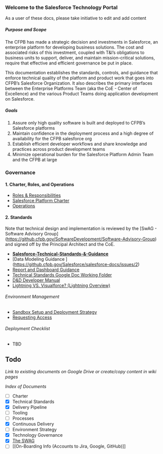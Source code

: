 ### Welcome to the Salesforce Technology Portal

As a user of these docs, please take initiative to edit and add content

##### Purpose and Scope

The CFPB has made a strategic decision and investments in Salesforce,
an enterprise platform for developing business solutions.
The cost and associated risks of this investment,
coupled with T&I’s obligations to business units to support, deliver, and maintain mission-critical solutions,
require that effective and efficient governance be put in place.

This documentation establishes the standards, controls, and guidance
that enforce technical quality of the platform and product work that goes into CFPB’s Salesforce Organization.
It also describes the primary interfaces between the Enterprise Platforms Team (aka the CoE - Center of Excellence)
and the various Product Teams doing application development on Salesforce.

##### Goals

1. Assure only high quality software is built and deployed to CFPB’s Salesforce platforms
1. Maintain confidence in the deployment process and a high degree of availability for the CFPB salesforce org
1. Establish efficient developer workflows and share knowledge and practices across product development teams
1. Minimize operational burden for the Salesforce Platform Admin Team and the CFPB at large


### Governance

#### 1. Charter, Roles, and Operations
- [Roles & Responsibilities](roles-&-responsibilities.md)
- [Salesforce Platform Charter](mission-vision.md)
- [Operations](operations.md)


#### 2. Standards

Note that technical design and implementation is reviewed by the [SwAG - Software Advisory Group] (https://github.cfpb.gov/SoftwareDevelopment/Software-Advisory-Group) and signed off by the Principal Architect and the CoE.

* **[Salesforce-Technical-Standards-&-Guidance](Salesforce-Technical-Standards-&-Guidance.md)**
* [Data Modeling Guidance ] (https://github.cfpb.gov/Salesforce/salesforce-docs/issues/2)
* [Report and Dashboard Guidance](https://github.cfpb.gov/Salesforce/salesforce-docs/issues/1)
* [Technical Standards Google Doc Working Folder](https://drive.google.com/drive/u/1/folders/0B4d0xP3buN8qaFN2Mk5sNExrQnM)
* [D&D Developer Manual](https://github.cfpb.gov/pages/CFPB/dev-manual/index.html)
* [Lightning VS. Visualforce? (Lightning Overview)](https://github.cfpb.gov/Salesforce/salesforce-docs/wiki/Lightning-VS.-Visualforce-(Lightning-Overview))


###### Environment Management
 * [Sandbox Setup and Deployment Strategy](How-to-set-up-a-dev-sandbox.md) 
 * [Requesting Access](Grant-User-Access-to-Sandbox.md)


###### Deployment Checklist 
- TBD


## Todo

*Link to existing documents on Google Drive or create/copy content in wiki pages*

*Index of Documents*

- [ ] Charter
- [x] Technical Standards
- [x] Delivery Pipeline
- [ ] Tooling
- [ ] Processes
- [x] Continuous Delivery
- [ ] Environment Strategy
- [x] Technology Governance
- [x] [The SWAG](https://github.cfpb.gov/SoftwareDevelopment/Software-Advisory-Group)
- [ ] [[On-Boarding Info (Accounts to Jira, Google, GitHub)]]
